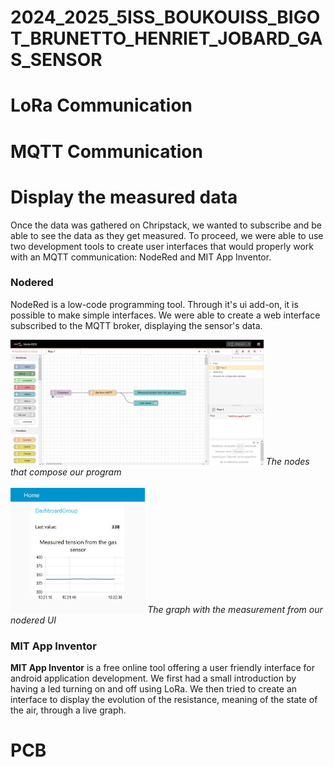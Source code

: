 # 2024_2025_5ISS_BOUKOUISS_BIGOT_BRUNETTO_HENRIET_JOBARD_GAS_SENSOR

<!--Install library TheThingsNetwork to compile-->

# LoRa Communication


# MQTT Communication
<!--Chirpstack blabla-->


# Display the measured data
Once the data was gathered on Chripstack, we wanted to subscribe and be able to see the data as they get measured.
To proceed, we were able to use two development tools to create user interfaces that would properly work with an MQTT communication: NodeRed and MIT App Inventor.

### Nodered
 
NodeRed is a low-code programming tool. 
Through it's ui add-on, it is possible to make simple interfaces.
We were able to create a web interface subscribed to the MQTT broker, displaying the sensor's data.

<img src="./partie_nodered/pictures/nodered_nodes.JPG" height="200">
<i>The nodes that compose our program</i> 
<br>
<br>
<img src="./partie_nodered/pictures/ui_measurements.JPG" height="200">
<i>The graph with the measurement from our nodered UI</i>  


### MIT App Inventor

<b>MIT App Inventor</b> is a free online tool offering a user friendly interface for android application development.
We first had a small introduction by having a led turning on and off using LoRa.
We then tried to create an interface to display the evolution of the resistance, meaning of the state of the air, through a live graph.

# PCB
